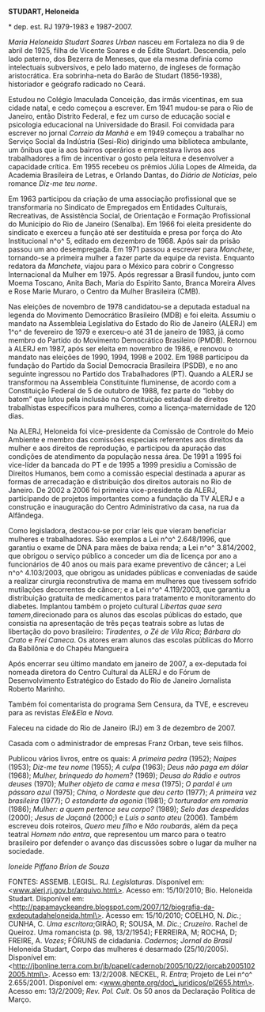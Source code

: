 **STUDART, Heloneida**

\* dep. est. RJ 1979-1983 e 1987-2007.

*Maria Heloneida Studart Soares Urban* nasceu em Fortaleza no dia 9 de
abril de 1925, filha de Vicente Soares e de Edite Studart. Descendia,
pelo lado paterno, dos Bezerra de Meneses, que ela mesma definia como
intelectuais subversivos, e pelo lado materno, de ingleses de formação
aristocrática. Era sobrinha-neta do Barão de Studart (1856-1938),
historiador e geógrafo radicado no Ceará.

Estudou no Colégio Imaculada Conceição, das irmãs vicentinas, em sua
cidade natal, e cedo começou a escrever. Em 1941 mudou-se para o Rio de
Janeiro, então Distrito Federal, e fez um curso de educação social e
psicologia educacional na Universidade do Brasil. Foi convidada para
escrever no jornal *Correio da Manhã* e em 1949 começou a trabalhar no
Serviço Social da Indústria (Sesi-Rio) dirigindo uma biblioteca
ambulante, um ônibus que ia aos bairros operários e emprestava livros
aos trabalhadores a fim de incentivar o gosto pela leitura e desenvolver
a capacidade crítica. Em 1955 recebeu os prêmios Júlia Lopes de Almeida,
da Academia Brasileira de Letras, e Orlando Dantas, do *Diário de
Notícias*, pelo romance *Diz-me teu nome*.

Em 1963 participou da criação de uma associação profissional que se
transformaria no Sindicato de Empregados em Entidades Culturais,
Recreativas, de Assistência Social, de Orientação e Formação
Profissional do Município do Rio de Janeiro (Senalba). Em 1966 foi
eleita presidente do sindicato e exerceu a função até ser destituída e
presa por força do Ato Institucional n^o^ 5, editado em dezembro de
1968. Após sair da prisão passou um ano desempregada. Em 1971 passou a
escrever para *Manchete*, tornando-se a primeira mulher a fazer parte da
equipe da revista. Enquanto redatora da *Manchete*, viajou para o México
para cobrir o Congresso Internacional da Mulher em 1975. Após regressar
a Brasil fundou, junto com Moema Toscano, Anita Bach, Maria do Espírito
Santo, Branca Moreira Alves e Rose Marie Muraro, o Centro da Mulher
Brasileira (CMB).

Nas eleições de novembro de 1978 candidatou-se a deputada estadual na
legenda do Movimento Democrático Brasileiro (MDB) e foi eleita. Assumiu
o mandato na Assembleia Legislativa do Estado do Rio de Janeiro (ALERJ)
em 1^o^ de fevereiro de 1979 e exerceu-o até 31 de janeiro de 1983, já
como membro do Partido do Movimento Democrático Brasileiro (PMDB).
Retornou à ALERJ em 1987, após ser eleita em novembro de 1986, e renovou
o mandato nas eleições de 1990, 1994, 1998 e 2002. Em 1988 participou da
fundação do Partido da Social Democracia Brasileira (PSDB), e no ano
seguinte ingressou no Partido dos Trabalhadores (PT). Quando a ALERJ se
transformou na Assembleia Constituinte fluminense, de acordo com a
Constituição Federal de 5 de outubro de 1988, fez parte do “lobby do
batom” que lutou pela inclusão na Constituição estadual de direitos
trabalhistas específicos para mulheres, como a licença-maternidade de
120 dias.

Na ALERJ, Heloneida foi vice-presidente da Comissão de Controle do Meio
Ambiente e membro das comissões especiais referentes aos direitos da
mulher e aos direitos de reprodução, e participou da apuração das
condições de atendimento da população nessa área. De 1991 a 1995 foi
vice-líder da bancada do PT e de 1995 a 1999 presidiu a Comissão de
Direitos Humanos, bem como a comissão especial destinada a apurar as
formas de arrecadação e distribuição dos direitos autorais no Rio de
Janeiro. De 2002 a 2006 foi primeira vice-presidente da ALERJ,
participando de projetos importantes como a fundação da TV ALERJ e a
construção e inauguração do Centro Administrativo da casa, na rua da
Alfândega.

Como legisladora, destacou-se por criar leis que vieram beneficiar
mulheres e trabalhadores. São exemplos a Lei n^o^ 2.648/1996, que
garantiu o exame de DNA para mães de baixa renda; a Lei n^o^ 3.814/2002,
que obrigou o serviço público a conceder um dia de licença por ano a
funcionários de 40 anos ou mais para exame preventivo de câncer; a Lei
n^o^ 4.103/2003, que obrigou as unidades públicas e conveniadas de saúde
a realizar cirurgia reconstrutiva de mama em mulheres que tivessem
sofrido mutilações decorrentes de câncer; e a Lei n^o^ 4.119/2003, que
garantiu a distribuição gratuita de medicamentos para tratamento e
monitoramento do diabetes. Implantou também o projeto cultural *Libertas
quae sera tamem*,direcionado para os alunos das escolas públicas do
estado, que consistia na apresentação de três peças teatrais sobre as
lutas de libertação do povo brasileiro: *Tiradentes, o Zé de Vila Rica*;
*Bárbara do Crato* e *Frei Caneca*. Os atores eram alunos das escolas
públicas do Morro da Babilônia e do Chapéu Mangueira

Após encerrar seu último mandato em janeiro de 2007, a ex-deputada foi
nomeada diretora do Centro Cultural da ALERJ e do Fórum de
Desenvolvimento Estratégico do Estado do Rio de Janeiro Jornalista
Roberto Marinho.

Também foi comentarista do programa Sem Censura, da TVE, e escreveu para
as revistas *Ele&Ela* e *Nova*.

Faleceu na cidade do Rio de Janeiro (RJ) em 3 de dezembro de 2007.

Casada com o administrador de empresas Franz Orban, teve seis filhos.

Publicou vários livros, entre os quais: *A primeira pedra* (1952);
*Naipes* (1953); *Diz-me teu nome* (1955); *A culpa* (1963); *Deus não
paga em dólar* (1968); *Mulher, brinquedo do homem?* (1969); *Deusa do
Rádio e outros deuses* (1970); *Mulher objeto de cama e mesa* (1975); *O
pardal é um pássaro azul* (1975); *China, o Nordeste que deu certo*
(1977); *A primeira vez brasileira* (1977); *O estandarte da agonia*
(1981); *O torturador em romaria* (1986); *Mulher: a quem pertence seu
corpo?* (1989); *Selo das despedidas* (2000); *Jesus de Jaçanã* (2000;)
e *Luís o santo ateu* (2006). Também escreveu dois roteiros, *Quero meu
filho* e *Não roubarás*, além da peça teatral *Homem não entra*, que
representou um marco para o teatro brasileiro por defender o avanço das
discussões sobre o lugar da mulher na sociedade.

*Ioneide Piffano Brion de Souza*

FONTES: ASSEMB. LEGISL. RJ. *Legislaturas*. Disponível em:
\<www.alerj.rj.gov.br/arquivo.htm\>. Acesso em: 15/10/2010; Bio.
Heloneida Studart. Disponível em:
\<http://papamayckeandre.blogspot.com/2007/12/biografia-da-exdeputadaheloneida.html\>.
Acesso em: 15/10/2010; COELHO, N. *Dic.*; CUNHA, C. *Uma
escritora*;GIRÃO, R; SOUSA, M. *Dic.*; *Cruzeiro*. Rachel de Queiroz.
Uma romancista (p. 98, 13/2/1954); FERREIRA, M; ROCHA, D; FREIRE, A.
*Vozes*; FÓRUNS de cidadania. *Cadernos*; *Jornal do Brasil* Heloneida
Studart, Corpo das mulheres é desarmado (25/10/2005). Disponível em:
\<http://jbonline.terra.com.br/jb/papel/cadernob/2005/10/22/jorcab20051022005.html\>.
Acesso em: 13/2/2008. NECKEL, R. *Entra*; Projeto de Lei n^o^
2.655/2001. Disponível em: \<www.ghente.org/doc\_juridicos/pl2655.htm\>.
Acesso em: 13/2/2009; *Rev. Pol. Cult*. Os 50 anos da Declaração
Política de Março.

